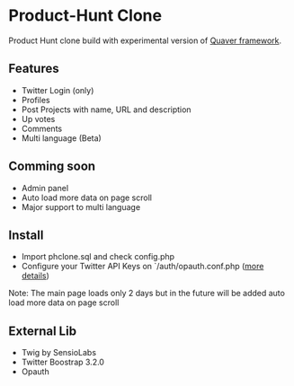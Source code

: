 Product-Hunt Clone
==================

Product Hunt clone build with experimental version of [Quaver framework](https://github.com/albertogonzcat/quaver-php).


Features
--------

* Twitter Login (only)
* Profiles
* Post Projects with name, URL and description
* Up votes
* Comments
* Multi language (Beta)


Comming soon
------------

* Admin panel
* Auto load more data on page scroll
* Major support to multi language


Install
-------
* Import phclone.sql and check config.php
* Configure your Twitter API Keys on `/auth/opauth.conf.php ([more details](https://github.com/opauth/twitter))

Note: The main page loads only 2 days but in the future will be added auto load more data on page scroll


External Lib
------------

* Twig by SensioLabs
* Twitter Boostrap 3.2.0
* Opauth